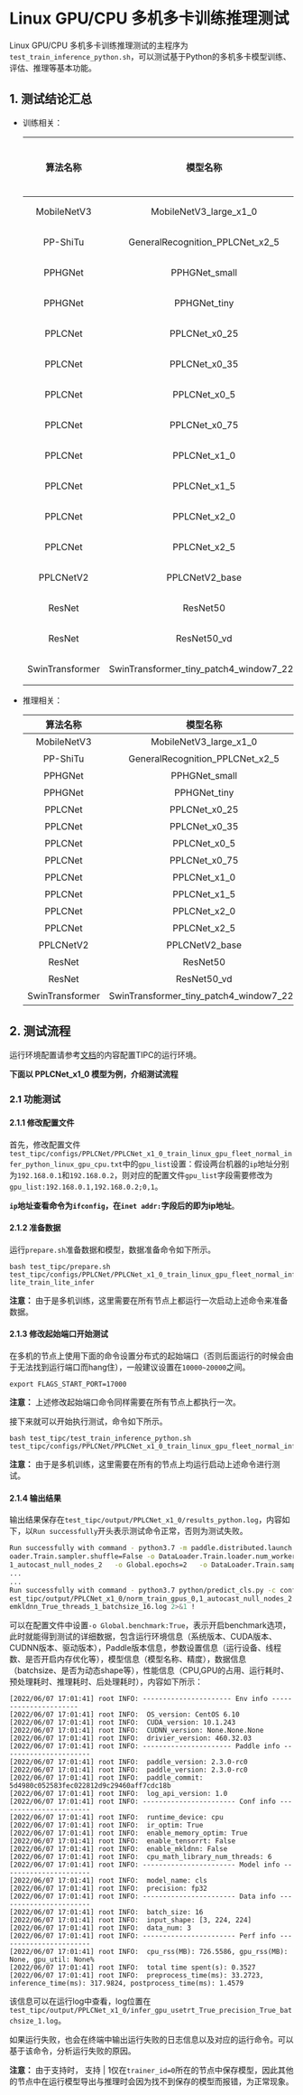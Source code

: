 # Linux GPU/CPU 多机多卡训练推理测试

Linux GPU/CPU 多机多卡训练推理测试的主程序为`test_train_inference_python.sh`，可以测试基于Python的多机多卡模型训练、评估、推理等基本功能。

## 1. 测试结论汇总

- 训练相关：

  |    算法名称     |                模型名称                 | 多机多卡 |
  | :-------------: | :-------------------------------------: | :------: |
  |   MobileNetV3   |         MobileNetV3_large_x1_0          |   支持   |
  |    PP-ShiTu     |     GeneralRecognition_PPLCNet_x2_5     |   支持   |
  |     PPHGNet     |              PPHGNet_small              |   支持   |
  |     PPHGNet     |              PPHGNet_tiny               |   支持   |
  |     PPLCNet     |              PPLCNet_x0_25              |   支持   |
  |     PPLCNet     |              PPLCNet_x0_35              |   支持   |
  |     PPLCNet     |              PPLCNet_x0_5               |   支持   |
  |     PPLCNet     |              PPLCNet_x0_75              |   支持   |
  |     PPLCNet     |              PPLCNet_x1_0               |   支持   |
  |     PPLCNet     |              PPLCNet_x1_5               |   支持   |
  |     PPLCNet     |              PPLCNet_x2_0               |   支持   |
  |     PPLCNet     |              PPLCNet_x2_5               |   支持   |
  |    PPLCNetV2    |             PPLCNetV2_base              |   支持   |
  |     ResNet      |                ResNet50                 |   支持   |
  |     ResNet      |               ResNet50_vd               |   支持   |
  | SwinTransformer | SwinTransformer_tiny_patch4_window7_224 |   支持   |

- 推理相关：

  |    算法名称     |                模型名称                 | device_CPU | device_GPU | batchsize |
  | :-------------: | :-------------------------------------: | :--------: | :--------: | :-------: |
  |   MobileNetV3   |         MobileNetV3_large_x1_0          |    支持    |    支持    |     1     |
  |    PP-ShiTu     |     GeneralRecognition_PPLCNet_x2_5     |    支持    |    支持    |     1     |
  |     PPHGNet     |              PPHGNet_small              |    支持    |    支持    |     1     |
  |     PPHGNet     |              PPHGNet_tiny               |    支持    |    支持    |     1     |
  |     PPLCNet     |              PPLCNet_x0_25              |    支持    |    支持    |     1     |
  |     PPLCNet     |              PPLCNet_x0_35              |    支持    |    支持    |     1     |
  |     PPLCNet     |              PPLCNet_x0_5               |    支持    |    支持    |     1     |
  |     PPLCNet     |              PPLCNet_x0_75              |    支持    |    支持    |     1     |
  |     PPLCNet     |              PPLCNet_x1_0               |    支持    |    支持    |     1     |
  |     PPLCNet     |              PPLCNet_x1_5               |    支持    |    支持    |     1     |
  |     PPLCNet     |              PPLCNet_x2_0               |    支持    |    支持    |     1     |
  |     PPLCNet     |              PPLCNet_x2_5               |    支持    |    支持    |     1     |
  |    PPLCNetV2    |             PPLCNetV2_base              |    支持    |    支持    |     1     |
  |     ResNet      |                ResNet50                 |    支持    |    支持    |     1     |
  |     ResNet      |               ResNet50_vd               |    支持    |    支持    |     1     |
  | SwinTransformer | SwinTransformer_tiny_patch4_window7_224 |    支持    |    支持    |     1     |


## 2. 测试流程

运行环境配置请参考[文档](./install.md)的内容配置TIPC的运行环境。

**下面以 PPLCNet_x1_0 模型为例，介绍测试流程**

### 2.1 功能测试

#### 2.1.1 修改配置文件

首先，修改配置文件`test_tipc/configs/PPLCNet/PPLCNet_x1_0_train_linux_gpu_fleet_normal_infer_python_linux_gpu_cpu.txt`中的`gpu_list`设置：假设两台机器的`ip`地址分别为`192.168.0.1`和`192.168.0.2`，则对应的配置文件`gpu_list`字段需要修改为`gpu_list:192.168.0.1,192.168.0.2;0,1`。

**`ip`地址查看命令为`ifconfig`，在`inet addr:`字段后的即为ip地址**。


#### 2.1.2 准备数据

运行`prepare.sh`准备数据和模型，数据准备命令如下所示。

```shell
bash test_tipc/prepare.sh test_tipc/configs/PPLCNet/PPLCNet_x1_0_train_linux_gpu_fleet_normal_infer_python_linux_gpu_cpu.txt lite_train_lite_infer
```

**注意：** 由于是多机训练，这里需要在所有节点上都运行一次启动上述命令来准备数据。

#### 2.1.3 修改起始端口开始测试

在多机的节点上使用下面的命令设置分布式的起始端口（否则后面运行的时候会由于无法找到运行端口而hang住），一般建议设置在`10000~20000`之间。

```shell
export FLAGS_START_PORT=17000
```
**注意：** 上述修改起始端口命令同样需要在所有节点上都执行一次。

接下来就可以开始执行测试，命令如下所示。
```shell
bash test_tipc/test_train_inference_python.sh  test_tipc/configs/PPLCNet/PPLCNet_x1_0_train_linux_gpu_fleet_normal_infer_python_linux_gpu_cpu.txt
```

**注意：** 由于是多机训练，这里需要在所有的节点上均运行启动上述命令进行测试。


#### 2.1.4 输出结果

输出结果保存在`test_tipc/output/PPLCNet_x1_0/results_python.log`，内容如下，以`Run successfully`开头表示测试命令正常，否则为测试失败。

```bash
Run successfully with command - python3.7 -m paddle.distributed.launch --ips=192.168.0.1,192.168.0.2 --gpus=0,1 tools/train.py -c ppcls/configs/ImageNet/PPLCNet/PPLCNet_x1_0.yaml -o Global.seed=1234 -o DataL
oader.Train.sampler.shuffle=False -o DataLoader.Train.loader.num_workers=0 -o DataLoader.Train.loader.use_shared_memory=False -o Global.device=gpu -o Global.output_dir=./test_tipc/output/PPLCNet_x1_0/norm_train_gpus_0,
1_autocast_null_nodes_2   -o Global.epochs=2   -o DataLoader.Train.sampler.batch_size=8  !
...
...
Run successfully with command - python3.7 python/predict_cls.py -c configs/inference_cls.yaml -o Global.use_gpu=False -o Global.enable_mkldnn=True -o Global.cpu_num_threads=1 -o Global.inference_model_dir=.././t
est_tipc/output/PPLCNet_x1_0/norm_train_gpus_0,1_autocast_null_nodes_2 -o Global.batch_size=16 -o Global.infer_imgs=../dataset/ILSVRC2012/val -o Global.benchmark=True   > .././test_tipc/output/PPLCNet_x1_0/infer_cpu_us
emkldnn_True_threads_1_batchsize_16.log 2>&1 !
```

可以在配置文件中设置`-o Global.benchmark:True`，表示开启benchmark选项，此时就能得到测试的详细数据，包含运行环境信息（系统版本、CUDA版本、CUDNN版本、驱动版本），Paddle版本信息，参数设置信息（运行设备、线程数、是否开启内存优化等），模型信息（模型名称、精度），数据信息（batchsize、是否为动态shape等），性能信息（CPU,GPU的占用、运行耗时、预处理耗时、推理耗时、后处理耗时），内容如下所示：

```log
[2022/06/07 17:01:41] root INFO: ---------------------- Env info ----------------------
[2022/06/07 17:01:41] root INFO:  OS_version: CentOS 6.10
[2022/06/07 17:01:41] root INFO:  CUDA_version: 10.1.243
[2022/06/07 17:01:41] root INFO:  CUDNN_version: None.None.None
[2022/06/07 17:01:41] root INFO:  drivier_version: 460.32.03
[2022/06/07 17:01:41] root INFO: ---------------------- Paddle info ----------------------
[2022/06/07 17:01:41] root INFO:  paddle_version: 2.3.0-rc0
[2022/06/07 17:01:41] root INFO:  paddle_version: 2.3.0-rc0
[2022/06/07 17:01:41] root INFO:  paddle_commit: 5d4980c052583fec022812d9c29460aff7cdc18b
[2022/06/07 17:01:41] root INFO:  log_api_version: 1.0
[2022/06/07 17:01:41] root INFO: ----------------------- Conf info -----------------------
[2022/06/07 17:01:41] root INFO:  runtime_device: cpu
[2022/06/07 17:01:41] root INFO:  ir_optim: True
[2022/06/07 17:01:41] root INFO:  enable_memory_optim: True
[2022/06/07 17:01:41] root INFO:  enable_tensorrt: False
[2022/06/07 17:01:41] root INFO:  enable_mkldnn: False
[2022/06/07 17:01:41] root INFO:  cpu_math_library_num_threads: 6
[2022/06/07 17:01:41] root INFO: ----------------------- Model info ----------------------
[2022/06/07 17:01:41] root INFO:  model_name: cls
[2022/06/07 17:01:41] root INFO:  precision: fp32
[2022/06/07 17:01:41] root INFO: ----------------------- Data info -----------------------
[2022/06/07 17:01:41] root INFO:  batch_size: 16
[2022/06/07 17:01:41] root INFO:  input_shape: [3, 224, 224]
[2022/06/07 17:01:41] root INFO:  data_num: 3
[2022/06/07 17:01:41] root INFO: ----------------------- Perf info -----------------------
[2022/06/07 17:01:41] root INFO:  cpu_rss(MB): 726.5586, gpu_rss(MB): None, gpu_util: None%
[2022/06/07 17:01:41] root INFO:  total time spent(s): 0.3527
[2022/06/07 17:01:41] root INFO:  preprocess_time(ms): 33.2723, inference_time(ms): 317.9824, postprocess_time(ms): 1.4579
```

该信息可以在运行log中查看，log位置在`test_tipc/output/PPLCNet_x1_0/infer_gpu_usetrt_True_precision_True_batchsize_1.log`。

如果运行失败，也会在终端中输出运行失败的日志信息以及对应的运行命令。可以基于该命令，分析运行失败的原因。

**注意：** 由于支持时， 支持 | 1仅在`trainer_id=0`所在的节点中保存模型，因此其他的节点中在运行模型导出与推理时会因为找不到保存的模型而报错，为正常现象。

